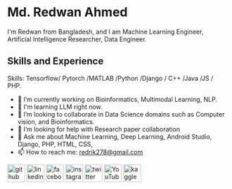 # Md. Redwan Ahmed

I'm Redwan from Bangladesh, and I am Machine Learning Engineer, Artificial Intelligence Researcher, Data Engineer.

## Skills and Experience
Skills: Tensorflow/ Pytorch /MATLAB /Python /Django / C++ /Java /JS / PHP.

- 🔭 I’m currently working on Bioinformatics, Multimodal Learning, NLP.
- 🧗 I'm learning LLM right now.
- 👯 I’m looking to collaborate in Data Science domains such as Computer vision, and Bioinformatics.
- 🤔 I’m looking for help with Research paper collaboration 
- 💬 Ask me about Machine Learning, Deep Learning, Android Studio, Django, PHP, HTML, CSS,  
- 📫 How to reach me: redrik278@gmail.com 



[<img src='https://cdn.jsdelivr.net/npm/simple-icons@3.0.1/icons/github.svg' alt='github' height='40'>](https://github.com/https://github.com/redrik278)  [<img src='https://cdn.jsdelivr.net/npm/simple-icons@3.0.1/icons/linkedin.svg' alt='linkedin' height='40'>](https://www.linkedin.com/in/https://www.linkedin.com/in/redrik278//)  [<img src='https://cdn.jsdelivr.net/npm/simple-icons@3.0.1/icons/facebook.svg' alt='facebook' height='40'>](https://www.facebook.com/https://www.facebook.com/RedRik278/)  [<img src='https://cdn.jsdelivr.net/npm/simple-icons@3.0.1/icons/instagram.svg' alt='instagram' height='40'>](https://www.instagram.com/https://www.instagram.com/redrik278//)  [<img src='https://cdn.jsdelivr.net/npm/simple-icons@3.0.1/icons/twitter.svg' alt='twitter' height='40'>](https://twitter.com/https://twitter.com/redrik278)  [<img src='https://cdn.jsdelivr.net/npm/simple-icons@3.0.1/icons/youtube.svg' alt='YouTube' height='40'>](https://www.youtube.com/channel/https://youtube.com/@redrik.278)  [<img src='https://cdn.jsdelivr.net/npm/simple-icons@3.0.1/icons/kaggle.svg' alt='kaggle' height='40'>](https://www.kaggle.com/redrik278)  

